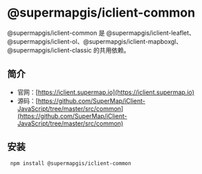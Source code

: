 # @supermapgis/iclient-common

@supermapgis/iclient-common 是 @supermapgis/iclient-leaflet、@supermapgis/iclient-ol、@supermapgis/iclient-mapboxgl、@supermapgis/iclient-classic 的共用依赖。

## 简介
* 官网：[https://iclient.supermap.io](https://iclient.supermap.io)
* 源码：[https://github.com/SuperMap/iClient-JavaScript/tree/master/src/common](https://github.com/SuperMap/iClient-JavaScript/tree/master/src/common)

## 安装

```
 npm install @supermapgis/iclient-common
```